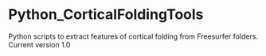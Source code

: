 # Python_CorticalFoldingTools
Python scripts to extract features of cortical folding from Freesurfer folders. Current version 1.0
